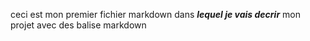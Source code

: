 
ceci est mon premier fichier markdown dans ___lequel je vais decrir___ mon projet avec des balise markdown
